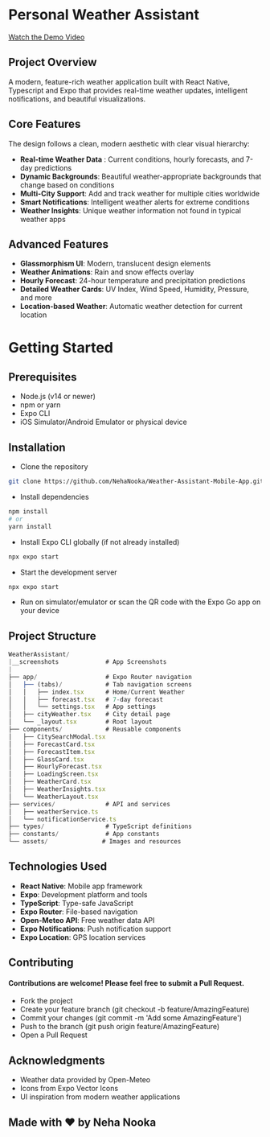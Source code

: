 # Personal Weather Assistant

[Watch the Demo Video](https://youtube.com/shorts/10GUpMTtgJc?feature=share)

## Project Overview

A modern, feature-rich weather application built with React Native, Typescript and Expo that provides real-time weather updates, intelligent notifications, and beautiful visualizations.

## Core Features

The design follows a clean, modern aesthetic with clear visual hierarchy:

- **Real-time Weather Data** : Current conditions, hourly forecasts, and 7-day predictions
- **Dynamic Backgrounds**: Beautiful weather-appropriate backgrounds that change based on conditions
- **Multi-City Support**: Add and track weather for multiple cities worldwide
- **Smart Notifications**: Intelligent weather alerts for extreme conditions
- **Weather Insights**: Unique weather information not found in typical weather apps

## Advanced Features

- **Glassmorphism UI**: Modern, translucent design elements
- **Weather Animations**: Rain and snow effects overlay
- **Hourly Forecast**: 24-hour temperature and precipitation predictions
- **Detailed Weather Cards**: UV Index, Wind Speed, Humidity, Pressure, and more
- **Location-based Weather**: Automatic weather detection for current location

# Getting Started

## Prerequisites

- Node.js (v14 or newer)
- npm or yarn
- Expo CLI
- iOS Simulator/Android Emulator or physical device

## Installation

- Clone the repository

```bash
git clone https://github.com/NehaNooka/Weather-Assistant-Mobile-App.git
```

- Install dependencies

```bash
npm install
# or
yarn install
```

- Install Expo CLI globally (if not already installed)

```bash
npx expo start
```
- Start the development server

```bash
npx expo start
```

- Run on simulator/emulator or scan the QR code with the Expo Go app on your device

## Project Structure

```javascript
WeatherAssistant/
|__screenshots             # App Screenshots
|
├── app/                   # Expo Router navigation
│   ├── (tabs)/            # Tab navigation screens
│   │   ├── index.tsx      # Home/Current Weather
│   │   ├── forecast.tsx   # 7-day forecast
│   │   └── settings.tsx   # App settings
│   ├── cityWeather.tsx    # City detail page
│   └── _layout.tsx        # Root layout
├── components/            # Reusable components
│   ├── CitySearchModal.tsx
│   ├── ForecastCard.tsx
│   ├── ForecastItem.tsx
│   ├── GlassCard.tsx
│   ├── HourlyForecast.tsx
│   ├── LoadingScreen.tsx
│   ├── WeatherCard.tsx
│   ├── WeatherInsights.tsx
│   └── WeatherLayout.tsx
├── services/              # API and services
│   ├── weatherService.ts
│   └── notificationService.ts
├── types/                 # TypeScript definitions
├── constants/             # App constants
└── assets/               # Images and resources

```

## Technologies Used

- **React Native**: Mobile app framework
- **Expo**: Development platform and tools
- **TypeScript**: Type-safe JavaScript
- **Expo Router**: File-based navigation
- **Open-Meteo API**: Free weather data API
- **Expo Notifications**: Push notification support
- **Expo Location**: GPS location services

## Contributing

#### Contributions are welcome! Please feel free to submit a Pull Request.

- Fork the project
- Create your feature branch (git checkout -b feature/AmazingFeature)
- Commit your changes (git commit -m 'Add some AmazingFeature')
- Push to the branch (git push origin feature/AmazingFeature)
- Open a Pull Request

## Acknowledgments

- Weather data provided by Open-Meteo
- Icons from Expo Vector Icons
- UI inspiration from modern weather applications

## Made with ❤️ by Neha Nooka
